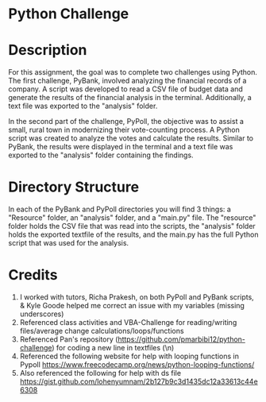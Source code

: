 # Python Challenge

# Description
For this assignment, the goal was to complete two challenges using Python. The first challenge, PyBank, involved analyzing the financial records of a company. A script was developed to read a CSV file of budget data and generate the results of the financial analysis in the terminal. Additionally, a text file was exported to the "analysis" folder.

In the second part of the challenge, PyPoll, the objective was to assist a small, rural town in modernizing their vote-counting process. A Python script was created to analyze the votes and calculate the results. Similar to PyBank, the results were displayed in the terminal and a text file was exported to the "analysis" folder containing the findings.

# Directory Structure
In each of the PyBank and PyPoll directories you will find 3 things: a "Resource" folder, an "analysis" folder, and a "main.py" file. The "resource" folder holds the CSV file that was read into the scripts, the "analysis" folder holds the exported textfile of the results, and the main.py has the full Python script that was used for the analysis.

# Credits
1. I worked with tutors, Richa Prakesh, on both PyPoll and PyBank scripts, & Kyle Goode helped me correct an issue with my variables (missing underscores)
2. Referenced class activities and VBA-Challenge for reading/writing files/average change calculations/loops/functions
3. Referenced Pan's repository (https://github.com/pmarbibi12/python-challenge) for coding a new line in textfiles (\n)
4. Referenced the following website for help with looping functions in Pypoll https://www.freecodecamp.org/news/python-looping-functions/ 
5. Also referenced the following for help with ds file https://gist.github.com/lohenyumnam/2b127b9c3d1435dc12a33613c44e6308 

